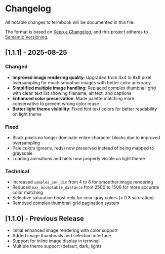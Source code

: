 # Changelog

All notable changes to termbook will be documented in this file.

The format is based on [Keep a Changelog](https://keepachangelog.com/en/1.0.0/),
and this project adheres to [Semantic Versioning](https://semver.org/spec/v2.0.0.html).

## [1.1.1] - 2025-08-25

### Changed
- **Improved image rendering quality**: Upgraded from 4x4 to 8x8 pixel oversampling for much smoother images with better color accuracy
- **Simplified multiple image handling**: Replaced complex thumbnail grid with clean text list showing filename, alt text, and captions
- **Enhanced color preservation**: Made palette matching more conservative to prevent wrong color reuse
- **Better light theme visibility**: Fixed hint text colors for better readability on light theme

### Fixed
- Black pixels no longer dominate entire character blocks due to improved oversampling
- Pale colors (greens, reds) now preserved instead of being mapped to grayscale
- Loading animations and hints now properly visible on light theme

### Technical
- Increased `samples_per_dim` from 4 to 8 for smoother image rendering
- Reduced `max_acceptable_distance` from 2500 to 1500 for more accurate color matching
- Selective saturation boost only for near-gray colors (< 0.3 saturation)
- Removed complex thumbnail grid pagination system

## [1.1.0] - Previous Release
- Initial enhanced image rendering with color support
- Added image thumbnails and selection interface
- Support for inline image display in terminal
- Multiple theme support (default, dark, light)
